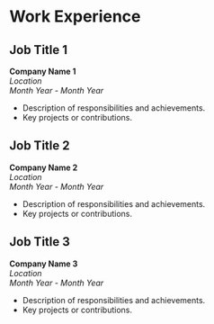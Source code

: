 # Work Experience

## Job Title 1
**Company Name 1**  
*Location*  
*Month Year - Month Year*  
- Description of responsibilities and achievements.
- Key projects or contributions.

## Job Title 2
**Company Name 2**  
*Location*  
*Month Year - Month Year*  
- Description of responsibilities and achievements.
- Key projects or contributions.

## Job Title 3
**Company Name 3**  
*Location*  
*Month Year - Month Year*  
- Description of responsibilities and achievements.
- Key projects or contributions.